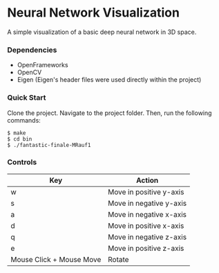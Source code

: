 # Neural Network Visualization

A simple visualization of a basic deep neural network in 3D space.

### Dependencies
* OpenFrameworks
* OpenCV
* Eigen (Eigen's header files were used directly within the project)

### Quick Start
Clone the project. Navigate to the project folder. Then, run the following commands:
```console
$ make
$ cd bin
$ ./fantastic-finale-MRauf1
```

### Controls
| Key                       | Action                    |
| ------------------------- | ------------------------- |
| w                         | Move in positive y-axis   |
| s                         | Move in negative y-axis   |
| a                         | Move in negative x-axis   |
| d                         | Move in positive x-axis   |
| q                         | Move in negative z-axis   |
| e                         | Move in positive z-axis   |
| Mouse Click + Mouse Move  | Rotate                    |

